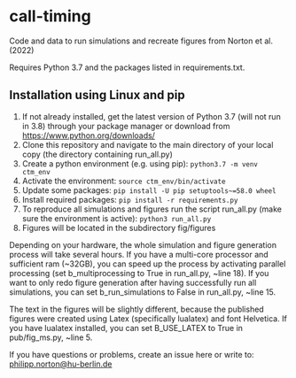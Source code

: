 # call-timing
Code and data to run simulations and recreate figures from Norton et al. (2022)

Requires Python 3.7 and the packages listed in requirements.txt.

## Installation using Linux and pip
1. If not already installed, get the latest version of Python 3.7 (will not run in 3.8) through your package manager or download from https://www.python.org/downloads/
2. Clone this repository and navigate to the main directory of your local copy (the directory containing run_all.py)
3. Create a python environment (e.g. using pip):
`python3.7 -m venv ctm_env`
3. Activate the environment:
`source ctm_env/bin/activate`
4. Update some packages:
`pip install -U pip setuptools~=58.0 wheel`
6. Install required packages:
`pip install -r requirements.py`
7. To reproduce all simulations and figures run the script run_all.py (make sure the environment is active):
`python3 run_all.py`
8. Figures will be located in the subdirectory fig/figures

Depending on your hardware, the whole simulation and figure generation process will take several hours.
If you have a multi-core processor and sufficient ram (~32GB), you can speed up the process by activating parallel processing (set b_multiprocessing to True in run_all.py, ~line 18).
If you want to only redo figure generation after having successfully run all simulations, you can set b_run_simulations to False in run_all.py, ~line 15.

The text in the figures will be slightly different, because the published figures were created using Latex (specifically lualatex) and font Helvetica. If you have lualatex installed, you can set B_USE_LATEX to True in pub/fig_ms.py, ~line 5.

If you have questions or problems, create an issue here or write to: philipp.norton@hu-berlin.de
